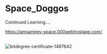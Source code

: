 # Space_Doggos
Continued Learning....

https://amsanjeev-space.000webhostapp.com/  </br></br>

![bitdegree-certificate-1487642](https://github.com/AMSANJEEV28/Space_Doggos/assets/81654437/3cc2b799-320e-486f-be0f-91e5a1c7f42d)
